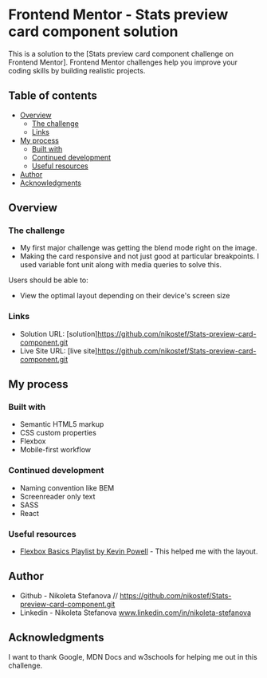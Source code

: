 # Frontend Mentor - Stats preview card component solution

This is a solution to the [Stats preview card component challenge on Frontend Mentor]. Frontend Mentor challenges help you improve your coding skills by building realistic projects. 

## Table of contents

- [Overview](#overview)
  - [The challenge](#the-challenge)
  - [Links](#links)
- [My process](#my-process)
  - [Built with](#built-with)
  - [Continued development](#continued-development)
  - [Useful resources](#useful-resources)
- [Author](#author)
- [Acknowledgments](#acknowledgments)


## Overview

### The challenge
- My first major challenge was getting the blend mode right on the image.
- Making the card responsive and not just good at particular breakpoints. I used variable font unit along with media queries to solve this.

Users should be able to:

- View the optimal layout depending on their device's screen size

### Links

- Solution URL: [solution]https://github.com/nikostef/Stats-preview-card-component.git
- Live Site URL: [live site]https://github.com/nikostef/Stats-preview-card-component.git

## My process

### Built with

- Semantic HTML5 markup
- CSS custom properties
- Flexbox
- Mobile-first workflow

### Continued development

- Naming convention like BEM
- Screenreader only text
- SASS
- React

### Useful resources

- [Flexbox Basics Playlist by Kevin Powell](https://youtube.com/playlist?list=PL4-IK0AVhVjMSb9c06AjRlTpvxL3otpUd) - This helped me with the layout.

## Author

- Github - Nikoleta Stefanova // https://github.com/nikostef/Stats-preview-card-component.git 
- Linkedin - Nikoleta Stefanova www.linkedin.com/in/nikoleta-stefanova


## Acknowledgments

I want to thank Google, MDN Docs and w3schools for helping me out in this challenge.

